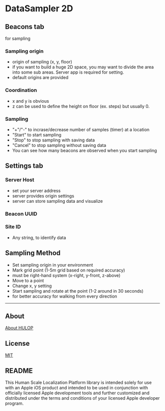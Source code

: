 # DataSampler 2D

## Beacons tab
for sampling

### Sampling origin
* origin of sampling (x, y, floor)
* if you want to build a huge 2D space, you may want to divide the area into some sub areas. Server app is required for setting.
* default origins are provided

### Coordination
* x and y is obvious
* z can be used to define the height on floor (ex. steps) but usually 0.

### Sampling
* "+"/"-" to incrase/decrease number of samples (timer) at a location
* "Start" to start sampling
* "Stop" to stop sampling with saving data
* "Cancel" to stop sampling without saving data
* You can see how many beacons are observed when you start sampling

## Settings tab

### Server Host
* set your server address
* server provides origin settings
* server can store sampling data and visualize

### Beacon UUID

### Site ID
* Any string, to identify data


## Sampling Method
* Set sampling origin in your environment
* Mark grid point (1-5m grid based on required accuracy)
 * must be right-hand system (x-right, y-front, z-above)
* Move to a point
* Change x, y setting
* Start sampling and rotate at the point (1-2 around in 30 seconds)
 * for better accuracy for walking from every direction

----
## About
[About HULOP](https://github.com/hulop/00Readme)


## License
[MIT](http://opensource.org/licenses/MIT)

## README
This Human Scale Localization Platform library is intended solely for use with an Apple iOS product and intended to be used in conjunction with officially licensed Apple development tools and further customized and distributed under the terms and conditions of your licensed Apple developer program.
